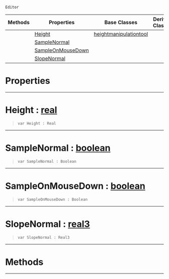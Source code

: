  `Editor`

|Methods|Properties|Base Classes|Derived Classes|
|---|---|---|---|
| |[ Height](https://github.com/zeroengineteam/ZeroDocs/code_reference/class_reference/flattentool.markdown#height-zero-engine-docum)|[heightmanipulationtool](https://github.com/zeroengineteam/ZeroDocs/code_reference/class_reference/heightmanipulationtool.markdown)| |
| |[ SampleNormal](https://github.com/zeroengineteam/ZeroDocs/code_reference/class_reference/flattentool.markdown#samplenormal-zero-engine)| | |
| |[ SampleOnMouseDown](https://github.com/zeroengineteam/ZeroDocs/code_reference/class_reference/flattentool.markdown#sampleonmousedown-zero-e)| | |
| |[ SlopeNormal](https://github.com/zeroengineteam/ZeroDocs/code_reference/class_reference/flattentool.markdown#slopenormal-zero-engine)| | |


 #  Properties


---  
 #  Height : [real](https://github.com/zeroengineteam/ZeroDocs/code_reference/zilch_base_types/real.markdown)

> 
> ``` lang=cpp, name=Zilch
> var Height : Real


---  
 #  SampleNormal : [boolean](https://github.com/zeroengineteam/ZeroDocs/code_reference/zilch_base_types/boolean.markdown)

> 
> ``` lang=cpp, name=Zilch
> var SampleNormal : Boolean


---  
 #  SampleOnMouseDown : [boolean](https://github.com/zeroengineteam/ZeroDocs/code_reference/zilch_base_types/boolean.markdown)

> 
> ``` lang=cpp, name=Zilch
> var SampleOnMouseDown : Boolean


---  
 #  SlopeNormal : [real3](https://github.com/zeroengineteam/ZeroDocs/code_reference/zilch_base_types/real3.markdown)

> 
> ``` lang=cpp, name=Zilch
> var SlopeNormal : Real3


---  
 #  Methods


---  
 

 